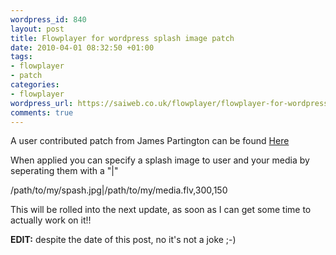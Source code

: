```yaml
--- 
wordpress_id: 840
layout: post
title: Flowplayer for wordpress splash image patch
date: 2010-04-01 08:32:50 +01:00
tags: 
- flowplayer
- patch
categories: 
- flowplayer
wordpress_url: https://saiweb.co.uk/flowplayer/flowplayer-for-wordpress-splash-image-patch
comments: true
---
```

A user contributed patch from James Partington can be found <a href='https://blog.oneiroi.co.uk/uploads/2010/04/Flowplayer-WP-patch.txt'>Here</a>

When applied you can specify a splash image to user and your media by seperating them with a "|"

/path/to/my/spash.jpg|/path/to/my/media.flv,300,150


This will be rolled into the next update, as soon as I can get some time to actually work on it!!

<strong>EDIT:</strong> despite the date of this post, no it's not a joke ;-)
